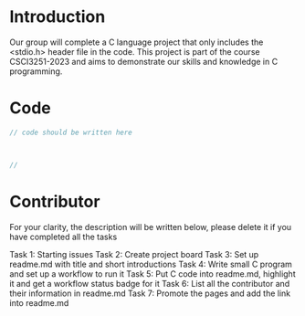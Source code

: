 # Introduction
Our group will complete a C language project that only includes the <stdio.h> header file in the code. This project is part of the course CSCI3251-2023 and aims to demonstrate our skills and knowledge in C programming.

# Code
```c
// code should be written here



//
```
# Contributor




For your clarity, the description will be written below, please delete it if you have completed all the tasks

Task 1: Starting issues
Task 2: Create project board
Task 3: Set up readme.md with title and short introductions
Task 4: Write small C program and set up a workflow to run it
Task 5: Put C code into readme.md, highlight it and get a workflow status badge for it
Task 6: List all the contributor and their information in readme.md
Task 7: Promote the pages and add the link into readme.md
